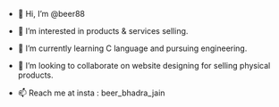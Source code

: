 - 👋 Hi, I’m @beer88
- 👀 I’m interested in products & services selling.

- 🌱 I’m currently learning C language and pursuing engineering.
- 💞️ I’m looking to collaborate on website designing for selling physical products.
- 📫 Reach me at insta : beer_bhadra_jain

<!---
beer88/beer88 is a ✨ special ✨ repository because its `README.md` (this file) appears on your GitHub profile.
You can click the Preview link to take a look at your changes.
--->
